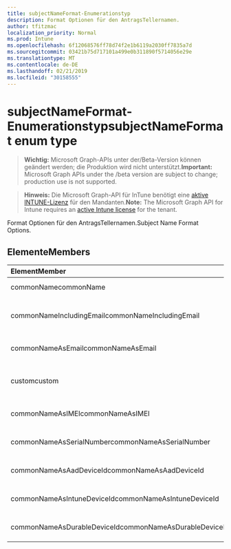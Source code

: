 ```yaml
---
title: subjectNameFormat-Enumerationstyp
description: Format Optionen für den AntragsTellernamen.
author: tfitzmac
localization_priority: Normal
ms.prod: Intune
ms.openlocfilehash: 6f12068576ff78d74f2e1b6119a2030ff7835a7d
ms.sourcegitcommit: 03421b75d717101a499e0b311890f5714056e29e
ms.translationtype: MT
ms.contentlocale: de-DE
ms.lasthandoff: 02/21/2019
ms.locfileid: "30158555"
---
```

# <a name="subjectnameformat-enum-type"></a><span data-ttu-id="456f8-103">subjectNameFormat-Enumerationstyp</span><span class="sxs-lookup"><span data-stu-id="456f8-103">subjectNameFormat enum type</span></span>

> <span data-ttu-id="456f8-104">**Wichtig:** Microsoft Graph-APIs unter der/Beta-Version können geändert werden; die Produktion wird nicht unterstützt.</span><span class="sxs-lookup"><span data-stu-id="456f8-104">**Important:** Microsoft Graph APIs under the /beta version are subject to change; production use is not supported.</span></span>

> <span data-ttu-id="456f8-105">**Hinweis:** Die Microsoft Graph-API für InTune benötigt eine [aktive INTUNE-Lizenz](https://go.microsoft.com/fwlink/?linkid=839381) für den Mandanten.</span><span class="sxs-lookup"><span data-stu-id="456f8-105">**Note:** The Microsoft Graph API for Intune requires an [active Intune license](https://go.microsoft.com/fwlink/?linkid=839381) for the tenant.</span></span>

<span data-ttu-id="456f8-106">Format Optionen für den AntragsTellernamen.</span><span class="sxs-lookup"><span data-stu-id="456f8-106">Subject Name Format Options.</span></span>

## <a name="members"></a><span data-ttu-id="456f8-107">Elemente</span><span class="sxs-lookup"><span data-stu-id="456f8-107">Members</span></span>
|<span data-ttu-id="456f8-108">Element</span><span class="sxs-lookup"><span data-stu-id="456f8-108">Member</span></span>|<span data-ttu-id="456f8-109">Wert</span><span class="sxs-lookup"><span data-stu-id="456f8-109">Value</span></span>|<span data-ttu-id="456f8-110">Beschreibung</span><span class="sxs-lookup"><span data-stu-id="456f8-110">Description</span></span>|
|:---|:---|:---|
|<span data-ttu-id="456f8-111">commonName</span><span class="sxs-lookup"><span data-stu-id="456f8-111">commonName</span></span>|<span data-ttu-id="456f8-112">0</span><span class="sxs-lookup"><span data-stu-id="456f8-112">0</span></span>|<span data-ttu-id="456f8-113">Allgemeiner Name.</span><span class="sxs-lookup"><span data-stu-id="456f8-113">Common name.</span></span>|
|<span data-ttu-id="456f8-114">commonNameIncludingEmail</span><span class="sxs-lookup"><span data-stu-id="456f8-114">commonNameIncludingEmail</span></span>|<span data-ttu-id="456f8-115">1</span><span class="sxs-lookup"><span data-stu-id="456f8-115">1</span></span>|<span data-ttu-id="456f8-116">Allgemeiner Name, einschließlich E-Mail.</span><span class="sxs-lookup"><span data-stu-id="456f8-116">Common Name Including Email.</span></span>|
|<span data-ttu-id="456f8-117">commonNameAsEmail</span><span class="sxs-lookup"><span data-stu-id="456f8-117">commonNameAsEmail</span></span>|<span data-ttu-id="456f8-118">2</span><span class="sxs-lookup"><span data-stu-id="456f8-118">2</span></span>|<span data-ttu-id="456f8-119">Allgemeiner Name als E-Mail.</span><span class="sxs-lookup"><span data-stu-id="456f8-119">Common Name As Email.</span></span>|
|<span data-ttu-id="456f8-120">custom</span><span class="sxs-lookup"><span data-stu-id="456f8-120">custom</span></span>|<span data-ttu-id="456f8-121">3</span><span class="sxs-lookup"><span data-stu-id="456f8-121">3</span></span>|<span data-ttu-id="456f8-122">Format für benutzerdefinierte Antragstellernamen.</span><span class="sxs-lookup"><span data-stu-id="456f8-122">Custom subject name format.</span></span>|
|<span data-ttu-id="456f8-123">commonNameAsIMEI</span><span class="sxs-lookup"><span data-stu-id="456f8-123">commonNameAsIMEI</span></span>|<span data-ttu-id="456f8-124">5</span><span class="sxs-lookup"><span data-stu-id="456f8-124">5</span></span>|<span data-ttu-id="456f8-125">Allgemeiner Name als IMEI.</span><span class="sxs-lookup"><span data-stu-id="456f8-125">Common Name As IMEI.</span></span>|
|<span data-ttu-id="456f8-126">commonNameAsSerialNumber</span><span class="sxs-lookup"><span data-stu-id="456f8-126">commonNameAsSerialNumber</span></span>|<span data-ttu-id="456f8-127">6</span><span class="sxs-lookup"><span data-stu-id="456f8-127">6</span></span>|<span data-ttu-id="456f8-128">Allgemeiner Name als Seriennummer.</span><span class="sxs-lookup"><span data-stu-id="456f8-128">Common Name As Serial Number.</span></span>|
|<span data-ttu-id="456f8-129">commonNameAsAadDeviceId</span><span class="sxs-lookup"><span data-stu-id="456f8-129">commonNameAsAadDeviceId</span></span>|<span data-ttu-id="456f8-130">7</span><span class="sxs-lookup"><span data-stu-id="456f8-130">7</span></span>|<span data-ttu-id="456f8-131">Allgemeiner Name als Seriennummer.</span><span class="sxs-lookup"><span data-stu-id="456f8-131">Common Name As Serial Number.</span></span>|
|<span data-ttu-id="456f8-132">commonNameAsIntuneDeviceId</span><span class="sxs-lookup"><span data-stu-id="456f8-132">commonNameAsIntuneDeviceId</span></span>|<span data-ttu-id="456f8-133">8</span><span class="sxs-lookup"><span data-stu-id="456f8-133">8</span></span>|<span data-ttu-id="456f8-134">Allgemeiner Name als Seriennummer.</span><span class="sxs-lookup"><span data-stu-id="456f8-134">Common Name As Serial Number.</span></span>|
|<span data-ttu-id="456f8-135">commonNameAsDurableDeviceId</span><span class="sxs-lookup"><span data-stu-id="456f8-135">commonNameAsDurableDeviceId</span></span>|<span data-ttu-id="456f8-136">9</span><span class="sxs-lookup"><span data-stu-id="456f8-136">9</span></span>|<span data-ttu-id="456f8-137">Allgemeiner Name als Seriennummer.</span><span class="sxs-lookup"><span data-stu-id="456f8-137">Common Name As Serial Number.</span></span>|




